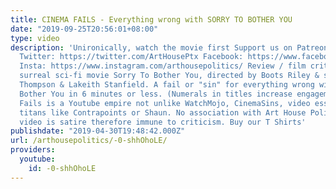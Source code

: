 ```yaml
---
title: CINEMA FAILS - Everything wrong with SORRY TO BOTHER YOU
date: "2019-09-25T20:56:01+08:00"
type: video
description: 'Unironically, watch the movie first Support us on Patreon: http://patreon.com/ArtHousePolitics
  Twitter: https://twitter.com/ArtHousePtx Facebook: https://www.facebook.com/arthousepolitics/
  Insta: https://www.instagram.com/arthousepolitics/ Review / film criticism of the
  surreal sci-fi movie Sorry To Bother You, directed by Boots Riley & starring Tessa
  Thompson & Lakeith Stanfield. A fail or "sin" for everything wrong with Sorry To
  Bother You in 6 minutes or less. (Numerals in titles increase engagement.) Cinema
  Fails is a Youtube empire not unlike WatchMojo, CinemaSins, video essayists or LeftTube
  titans like Contrapoints or Shaun. No association with Art House Politics. This
  video is satire therefore immune to criticism. Buy our T Shirts'
publishdate: "2019-04-30T19:48:42.000Z"
url: /arthousepolitics/-0-shhOhoLE/
providers:
  youtube:
    id: -0-shhOhoLE
---
```

